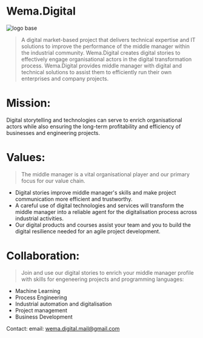 # Wema.Digital
![logo base](https://github.com/user-attachments/assets/43929a9e-ee6e-4e67-a7a2-4233400ed3f3)


> A digital market-based project that delivers technical expertise and IT solutions to improve the performance of the middle manager within the industrial community.
> Wema.Digital creates digital stories to effectively engage organisational actors in the digital transformation process.
> Wema.Digital provides middle manager with digital and technical solutions to assist them to efficiently run their own enterprises and company projects.

# Mission:

Digital storytelling and technologies can serve to enrich organisational actors while also ensuring the long-term profitability and efficiency of businesses and engineering projects.

# Values:

> The middle manager is a vital organisational player and our primary focus for our value chain.

- Digital stories improve middle manager's skills and make project communication more efficient and trustworthy.
- A careful use of digital technologies and services will transform the middle manager into a reliable agent for the digitalisation process across industrial activities.
- Our digital products and courses assist your team and you to build the digital resilience needed for an agile project development.
  
# Collaboration:

> Join and use our digital stories to enrich your middle manager profile with skills for engeneering projects and programming languages:

- Machine Learning 
- Process Engineering
- Industrial automation and digitalisation
- Project management
- Business Development

Contact: 
email: wema.digital.mail@gmail.com
